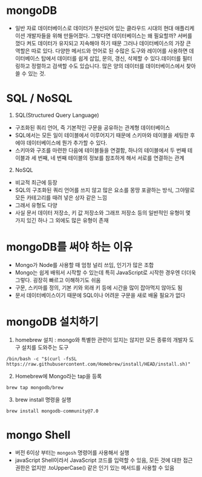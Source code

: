 # mongoDB

- 일반 자료 데이터베이스로 데이터가 분산되어 있는 클라우드 시대의 현대 애플리케이션 개발자들을 위해 만들어졌다.
  그렇다면 데이터베이스는 왜 필요할까?
  서버를 껐다 켜도 데이터가 유지되고 지속해야 하기 때문
  그러나 데이터베이스의 가장 큰 역할은 따로 있다.
  다양한 메서드와 언어로 된 수많은 도구와 레이어를 사용하면 데이터베이스 탑에서 데이터를 쉽게 삽입, 문의, 갱신, 삭제할 수 있다.데이터를 필터링하고 정렬하고 검색할 수도 있습니다. 많은 양의 데이터를 데이터베이스에서 찾아 쓸 수 있는 것.

# SQL / NoSQL

1. SQL(Structured Query Language)

- 구조화된 쿼리 언어, 즉 기본적인 구문을 공유하는 관계형 데이터베이스
- SQL에서는 모든 일이 테이블에서 이루어지기 때문에 스키마와 테이블을 세팅한 후에야 데이터베이스에 뭔가 추가할 수 있다.
- 스키마와 구조를 마련한 다음에 테이블들을 연결함, 하나의 테이블에서 두 번째 테이블과 세 번째, 네 번째 테이블의 정보를 참조하게 해서 서로를 연결하는 관계

2. NoSQL

- 비교적 최근에 등장
- SQL의 구조화된 쿼리 언어를 쓰지 않고 많은 요소를 몽땅 포괄하는 방식, 그야말로 모든 카테고리를 때려 넣은 상자 같은 느낌
- 그래서 유형도 다양
- 사실 문서 데이터 저장소, 키 값 저장소와 그래프 저장소 등의 일반적인 유형이 몇 가지 있긴 하나 그 외에도 많은 유형이 존재

# mongoDB를 써야 하는 이유

- Mongo가 Node를 사용할 때 엄청 널리 쓰임, 인기가 많은 조합
- Mongo는 쉽게 배워서 시작할 수 있는데 특히 JavaScript로 시작한 경우엔 더더욱 그렇다. 굉장히 빠르고 이해하기도 쉬움
- 구문, 스키마를 정의, 기본 키와 외래 키 등에 시간을 많이 잡아먹지 않아도 됨
- 문서 데이터베이스이기 때문에 SQL이나 어려운 구문을 새로 배울 필요가 없다

# mongoDB 설치하기

1. homebrew 설치
   : mongo와 특별한 관련이 있지는 않지만 모든 종류의 개발자 도구 설치를 도와주는 도구

```
/bin/bash -c "$(curl -fsSL https://raw.githubusercontent.com/Homebrew/install/HEAD/install.sh)"
```

2. Homebrew에 Mongo라는 tap을 등록

```
brew tap mongodb/brew
```

3.  brew install 명령을 실행

```
brew install mongodb-community@7.0
```

# mongo Shell

- 버전 6이상 부터는 `mongosh` 명령어를 사용해서 실행
- javaScript Shell이라서 JavaScript 코드를 입력할 수 있음, 모든 것에 대한 접근 권한은 없지만 .toUpperCase() 같은 인기 있는 메서드를 사용할 수 있음
